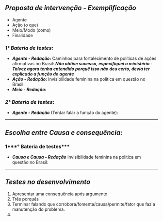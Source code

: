 
## ***Proposta de intervenção - Exemplificação***

- Agente
- Ação (o que)
- Meio/Modo (como)
- Finalidade
###  ***1° Bateria de testes:***

- ***Agente - Redação:*** Caminhos para fortalecimento de políticas de ações afirmativas no Brasil: ***Não obtive sucesso, especifiquei o ministério - Talvez agora tenha entendido porquê isso não deu certo, devia ter explicado a função do agente*** 
- ***Ação - Redação:*** Invisibilidade feminina na política em questão no Brasil: 
- ***Meio - Redação:*** 

### ***2° Bateria de testes***:

- ***Agente - Redação*** (Tentar falar a função do agente):  


----
## ***Escolha entre Causa e consequência:***

### 1***° Bateria de testes***

- ***Causa e Causa - Redação*** Invisibilidade feminina na política em questão no Brasil: 

---

## ***Testes no desenvolvimento***

1. Apresentar uma consequência após argumento
2. Três porquês 
3. Terminar falando que corrobora/fomenta/causa/permite/fator que faz a manutenção do problema. 
4. 